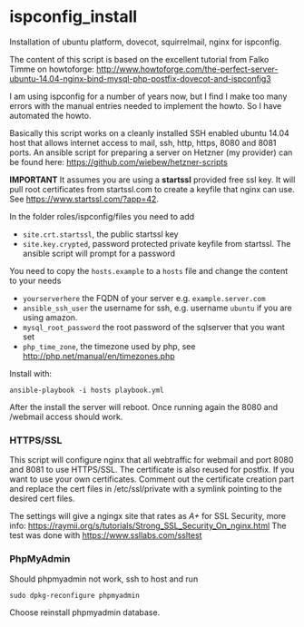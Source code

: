 # ispconfig_install

Installation of ubuntu platform, dovecot, squirrelmail, nginx for ispconfig.

The content of this script is based on the excellent tutorial from Falko Timme on howtoforge: http://www.howtoforge.com/the-perfect-server-ubuntu-14.04-nginx-bind-mysql-php-postfix-dovecot-and-ispconfig3

I am using ispconfig for a number of years now, but I find I make too many errors with the manual entries needed to implement the howto. So I have automated the howto.

Basically this script works on a cleanly installed  SSH enabled ubuntu 14.04 host that allows internet access to mail, ssh, http, https, 8080 and 8081 ports. An ansible script for preparing a server on Hetzner (my provider) can be found here: https://github.com/wiebew/hetzner-scripts 

__IMPORTANT__ It assumes you are using a __startssl__ provided free ssl key. It will pull root certificates from startssl.com to create a keyfile that nginx can use. See https://www.startssl.com/?app=42. 

In the folder roles/ispconfig/files you need to add
* `site.crt.startssl`, the public startssl key
* `site.key.crypted`, password protected private keyfile from startssl. The ansible script will prompt for a password

You need to copy the `hosts.example` to a `hosts` file and change the content to your needs
* `yourserverhere` the FQDN of your server e.g. `example.server.com`
* `ansible_ssh_user` the username for ssh, e.g. username `ubuntu` if you are using amazon.
* `mysql_root_password` the root password of the sqlserver that you want set
* `php_time_zone`, the timezone used by php, see http://php.net/manual/en/timezones.php

Install with:

```console
ansible-playbook -i hosts playbook.yml
```

After the install the server will reboot. Once running again the 8080 and /webmail access should work.

### HTTPS/SSL
This script will configure nginx that all webtraffic for webmail and port 8080 and 8081 to use HTTPS/SSL. The certificate is also reused for postfix. If you want to use your own certificates. Comment out the certificate creation part and replace the cert files in /etc/ssl/private with a symlink pointing to the desired cert files.

The settings will give a ngingx site that rates as *A+* for SSL Security, more info: https://raymii.org/s/tutorials/Strong_SSL_Security_On_nginx.html
The test was done with https://www.ssllabs.com/ssltest

### PhpMyAdmin
Should phpmyadmin not work, ssh to host and run 

```console
sudo dpkg-reconfigure phpmyadmin
```

Choose reinstall phpmyadmin database.
